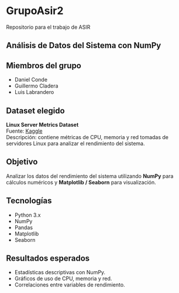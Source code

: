# GrupoAsir2
Repositorio para el trabajo de ASIR
## Análisis de Datos del Sistema con NumPy

## Miembros del grupo
- Daniel Conde
- Guillermo Cladera
- Luis Labrandero

## Dataset elegido
**Linux Server Metrics Dataset**  
Fuente: [Kaggle](https://www.kaggle.com)  
Descripción: contiene métricas de CPU, memoria y red tomadas de servidores Linux para analizar el rendimiento del sistema.

## Objetivo
Analizar los datos del rendimiento del sistema utilizando **NumPy** para cálculos numéricos y **Matplotlib / Seaborn** para visualización.

## Tecnologías
- Python 3.x  
- NumPy  
- Pandas  
- Matplotlib  
- Seaborn  

## Resultados esperados
- Estadísticas descriptivas con NumPy.  
- Gráficos de uso de CPU, memoria y red.  
- Correlaciones entre variables de rendimiento.  
